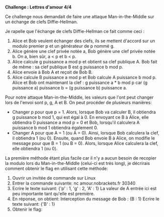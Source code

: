 **Challenge : Lettres d'amour 4/4**


Ce challenge nous demandait de faire une attaque Man-in-the-Middle sur un échange de clefs Diffie-Hellman.

Je rapelle que l'échange de clefs Diffie-Hellman ce fait comme ceci :

1) Alice et Bob veulent échanger des clefs, ils se mettent d'accord sur un modulo premier p et un générateur de p nommé g.
2) Alice génère une clef privée notée a, Bob génère une clef privée notée b. On a, bien sûr, a < p et b < p.
3) Alice calcule g puissance a mod p et obtient sa clef publique A. Bob fait de même : sa clef publique B est g puissance b mod p.
4) Alice envoie à Bob A et reçoit de Bob B.
5) Alice calcule B puissance a mod p et Bob calcule A puissance b mod p. Alice et Bob ont maintenant la clef : g puissance a * b mod p car (g puissance a) puissance b = (g puissance b) puissance a.

Pour notre attaque Man-in-the-Middle, les valeurs que l'ont peut changer lors de l'envoi sont p, g, A et B. On peut procéder de plusieurs manières:

* Changer p pour que p = 1. Alors, lorsque Bob va calculer B, il obtiendra g puissance b mod 1, qui est égal à 0. En envoyant ce B à Alice, elle obtiendra 0 puissance a mod p = 0 et Bob, lorsqu'il calculera A puissance b mod 1 obtiendra également 0.
* Changer A pour que A = 1 (ou A = 0). Ainsi, lorsque Bob calculera la clef, il obtiendra 1 (ou 0). Ensuite, quand Bob envoie B à Alice, on modifie le message pour que B = 1 (ou B = 0). Alors, lorsque Alice calculera la clef, elle obtiendra 1 (ou 0).

La première méthode étant plus facile car il n'y a aucun besoin de recopier la modulo lors du Man-in-the-Middle (celui-ci est très long), je décrirais comment obtenir le flag en utilisant cette méthode:

1) Ouvrir un invitée de commande sur Linux
2) Entrer la commande suivante:
    nc amour.nobrackets.fr 30340
3) Ecrire le texte suivant:
    {'p' : 1, 'g' : 2, 'A' : 1}
La valeur de A entrée ici est peu importante tant qu'elle est première.
4) En réponse, on obtient:
    Interception du message de Bob : {B : 1}
Ecrire le texte suivant:
    {'B' : 1}
5) Obtenir le flag:
    
